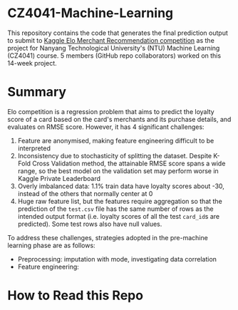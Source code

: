 # CZ4041-Machine-Learning

This repository contains the code that generates the final prediction output to submit to [Kaggle Elo Merchant Recommendation competition](https://www.kaggle.com/competitions/elo-merchant-category-recommendation/) as the project for Nanyang Technological University's (NTU) Machine Learning (CZ4041) course. 5 members (GitHub repo collaborators) worked on this 14-week project.

# Summary
Elo competition is a regression problem that aims to predict the loyalty score of a card based on the card's merchants and its purchase details, and evaluates on RMSE score. However, it has 4 significant challenges:
1. Feature are anonymised, making feature engineering difficult to be interpreted
2. Inconsistency due to stochasticity of splitting the dataset. Despite K-Fold Cross Validation method, the attainable RMSE score spans a wide range, so the best model on the validation set may perform worse in Kaggle Private Leaderboard
3. Overly imbalanced data: 1.1% train data have loyalty scores about -30, instead of the others that normally center at 0
4. Huge raw feature list, but the features require aggregation so that the prediction of the `test.csv` file has the same number of rows as the intended output format (i.e. loyalty scores of all the test `card_id`s are predicted). Some test rows also have null values.

To address these challenges, strategies adopted in the pre-machine learning phase are as follows:
- Preprocessing: imputation with mode, investigating data correlation
- Feature engineering: 

# How to Read this Repo

